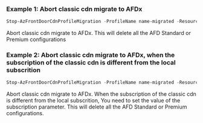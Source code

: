### Example 1: Abort classic cdn migrate to AFDx
```powershell
Stop-AzFrontDoorCdnProfileMigration -ProfileName name-migrated -ResourceGroupName rgName
```

Abort classic cdn migrate to AFDx.
This will delete all the AFD Standard or Premium configurations


### Example 2: Abort classic cdn migrate to AFDx, when the subscription of the classic cdn is different from the local subscrition
```powershell
Stop-AzFrontDoorCdnProfileMigration -ProfileName name-migrated -ResourceGroupName rgName
```

Abort classic cdn migrate to AFDx. When the subscription of the classic cdn is different from the local subscrition, You need to set the value of the subscription parameter.
This will delete all the AFD Standard or Premium configurations. 
